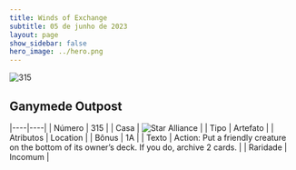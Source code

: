 ```yaml
---
title: Winds of Exchange
subtitle: 05 de junho de 2023
layout: page
show_sidebar: false
hero_image: ../hero.png
---
```


![315](https://mastervault-storage-prod.s3.amazonaws.com/media/card_front/en/600_315_5521054ddd5c_en.png)


## Ganymede Outpost

|----|----|
| Número | 315 |
| Casa | ![Star Alliance](https://archonarcana.com/images/thumb/7/7d/Star_Alliance.png/22px-Star_Alliance.png "Aliança Estelar") |
| Tipo | Artefato |
| Atributos | Location |
| Bônus | 1A |
| Texto | Action: Put a friendly creature on the bottom of its owner’s deck. If you do, archive 2 cards. |
| Raridade | Incomum |
